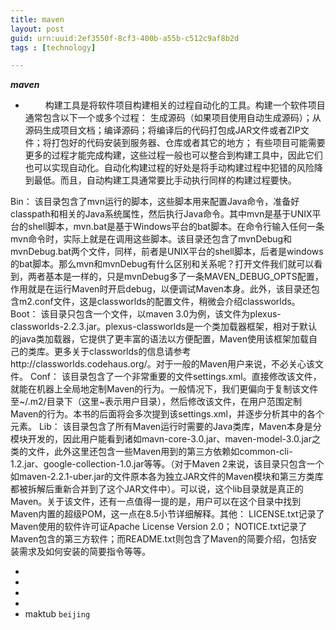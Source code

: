 ```yaml
---
title: maven
layout: post
guid: urn:uuid:2ef3550f-8cf3-400b-a55b-c512c9af8b2d
tags : [technology]

---
```




**_maven_**
    
-   &emsp;&emsp; 构建工具是将软件项目构建相关的过程自动化的工具。构建一个软件项目通常包含以下一个或多个过程：
生成源码（如果项目使用自动生成源码）；从源码生成项目文档；编译源码；将编译后的代码打包成JAR文件或者ZIP文件；将打包好的代码安装到服务器、仓库或者其它的地方； 有些项目可能需要更多的过程才能完成构建，这些过程一般也可以整合到构建工具中，因此它们也可以实现自动化。自动化构建过程的好处是将手动构建过程中犯错的风险降到最低。而且，自动构建工具通常要比手动执行同样的构建过程要快。

Bin： 该目录包含了mvn运行的脚本，这些脚本用来配置Java命令，准备好classpath和相关的Java系统属性，然后执行Java命令。其中mvn是基于UNIX平台的shell脚本，mvn.bat是基于Windows平台的bat脚本。在命令行输入任何一条mvn命令时，实际上就是在调用这些脚本。该目录还包含了mvnDebug和mvnDebug.bat两个文件，同样，前者是UNIX平台的shell脚本，后者是windows的bat脚本。那么mvn和mvnDebug有什么区别和关系呢？打开文件我们就可以看到，两者基本是一样的，只是mvnDebug多了一条MAVEN_DEBUG_OPTS配置，作用就是在运行Maven时开启debug，以便调试Maven本身。此外，该目录还包含m2.conf文件，这是classworlds的配置文件，稍微会介绍classworlds。
Boot： 该目录只包含一个文件，以maven 3.0为例，该文件为plexus-classworlds-2.2.3.jar。plexus-classworlds是一个类加载器框架，相对于默认的java类加载器，它提供了更丰富的语法以方便配置，Maven使用该框架加载自己的类库。更多关于classworlds的信息请参考http://classworlds.codehaus.org/。对于一般的Maven用户来说，不必关心该文件。
Conf： 该目录包含了一个非常重要的文件settings.xml。直接修改该文件，就能在机器上全局地定制Maven的行为。一般情况下，我们更偏向于复制该文件至~/.m2/目录下（这里~表示用户目录），然后修改该文件，在用户范围定制Maven的行为。本书的后面将会多次提到该settings.xml，并逐步分析其中的各个元素。 
Lib： 该目录包含了所有Maven运行时需要的Java类库，Maven本身是分模块开发的，因此用户能看到诸如mavn-core-3.0.jar、maven-model-3.0.jar之类的文件，此外这里还包含一些Maven用到的第三方依赖如common-cli-1.2.jar、google-collection-1.0.jar等等。（对于Maven 2来说，该目录只包含一个如maven-2.2.1-uber.jar的文件原本各为独立JAR文件的Maven模块和第三方类库都被拆解后重新合并到了这个JAR文件中）。可以说，这个lib目录就是真正的Maven。关于该文件，还有一点值得一提的是，用户可以在这个目录中找到Maven内置的超级POM，这一点在8.5小节详细解释。其他： LICENSE.txt记录了Maven使用的软件许可证Apache License Version 2.0； NOTICE.txt记录了Maven包含的第三方软件；而README.txt则包含了Maven的简要介绍，包括安装需求及如何安装的简要指令等等。  
    
    
    
    

   
-   
-   
-   
-   
-   <a>maktub</a> `beijing`